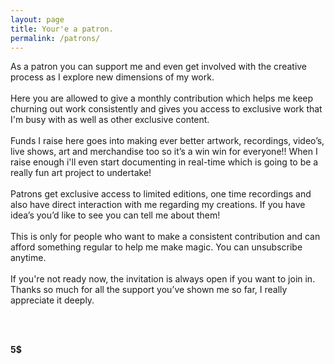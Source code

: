 ```yaml
---
layout: page
title: Your'e a patron.
permalink: /patrons/
---
```

<div class="page">

  As a patron you can support me and even get involved with the creative process as I explore new dimensions of my work.
  <br>
  <br>
  Here you are allowed to give a monthly contribution which helps me keep churning out work consistently and gives you access to exclusive work that I'm busy with as well as other exclusive content.
  <br>
  <br>
  Funds I raise here goes into making ever better artwork, recordings, video’s, live shows, art and merchandise too so it’s a win win for everyone!! When I raise enough i'll even start documenting in real-time which is going to be a really fun art project to undertake!
  <br>
  <br>
  Patrons get exclusive access to limited editions, one time recordings and also have direct interaction with me regarding my creations. If you have idea’s you’d like to see you can tell me about them!
  <br>
  <br>
  This is only for people who want to make a consistent contribution and can afford something regular to help me make magic. You can unsubscribe anytime.
  <br>
  <br>
  If you're not ready now, the invitation is always open if you want to join in. Thanks so much for all the support you’ve shown me so far, I really appreciate it deeply.

  <br>
  <br>

  <strong>5$</strong>
  <div id="paypal-button-container-P-8AG245328G818664YMDKMQRA" style="width:20vw;"></div>
<script src="https://www.paypal.com/sdk/js?client-id=AWUGJ1f2zd3MOq6tljQpNyx7U7oGNSR8aYAeJiAFnvfanpPVWOuCTYsdXlnBKVsDV4ArMGSlcNRjQoqJ&vault=true&intent=subscription" data-sdk-integration-source="button-factory"></script>
<script>
  paypal.Buttons({
      style: {
          shape: 'pill',
          color: 'silver',
          layout: 'vertical',
          label: 'subscribe'
      },
      createSubscription: function(data, actions) {
        return actions.subscription.create({
          /* Creates the subscription */
          plan_id: 'P-8AG245328G818664YMDKMQRA'
        });
      },
      onApprove: function(data, actions) {
        alert(data.subscriptionID); // You can add optional success message for the subscriber here
      }
  }).render('#paypal-button-container-P-8AG245328G818664YMDKMQRA'); // Renders the PayPal button
</script>
  </div>
  <br>
  <br>
  <br>
</div>
